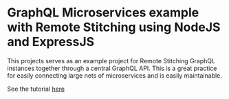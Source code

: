 # GraphQL Microservices example with Remote Stitching using NodeJS and ExpressJS
This projects serves as an example project for Remote Stitching GraphQL instances together through a central GraphQL API. This is a great practice for easily connecting large nets of microservices and is easily maintainable.

See the tutorial [here](https://codeburst.io/nodejs-graphql-micro-services-using-remote-stitching-7540030a0753)
